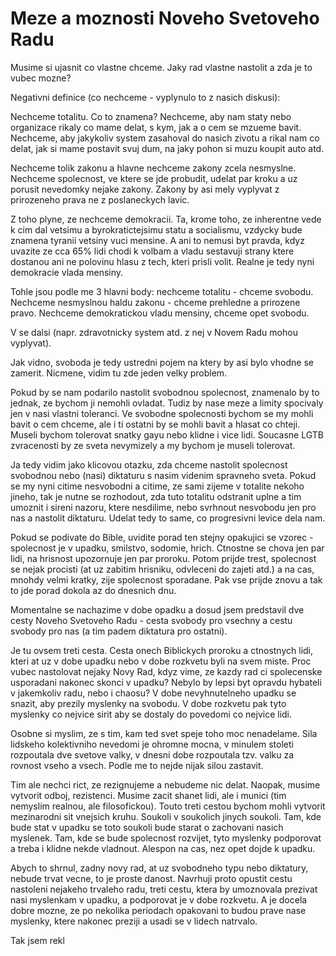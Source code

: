 # Meze a moznosti Noveho Svetoveho Radu

Musime si ujasnit co vlastne chceme. Jaky rad vlastne nastolit a zda je to vubec mozne?

Negativni definice (co nechceme - vyplynulo to z nasich diskusi):

Nechceme totalitu. Co to znamena? Nechceme, aby nam staty nebo organizace rikaly co mame delat, s kym, jak a o cem se mzueme bavit. Nechceme, aby jakykoliv system zasahoval do nasich zivotu a rikal nam co delat, jak si mame postavit svuj dum, na jaky pohon si muzu koupit auto atd.

Nechceme tolik zakonu a hlavne nechceme zakony zcela nesmyslne. Nechceme spolecnost, ve ktere se jde probudit, udelat par kroku a uz porusit nevedomky nejake zakony. Zakony by asi mely vyplyvat z prirozeneho prava ne z poslaneckych lavic.

Z toho plyne, ze nechceme demokracii. Ta, krome toho, ze inherentne vede k cim dal vetsimu a byrokratictejsimu statu a socialismu, vzdycky bude znamena tyranii vetsiny vuci mensine. A ani to nemusi byt pravda, kdyz uvazite ze cca 65% lidi chodi k volbam a vladu sestavuji strany ktere dostanou ani ne polovinu hlasu z tech, kteri prisli volit. Realne je tedy nyni demokracie vlada mensiny.

Tohle jsou podle me 3 hlavni body: nechceme totalitu - chceme svobodu. Nechceme nesmyslnou haldu zakonu - chceme prehledne a prirozene pravo. Nechceme demokratickou vladu mensiny, chceme opet svobodu.

V se dalsi (napr. zdravotnicky system atd. z nej v Novem Radu mohou vyplyvat).

Jak vidno, svoboda je tedy ustredni pojem na ktery by asi bylo vhodne se zamerit. Nicmene, vidim tu zde jeden velky problem.

Pokud by se nam podarilo nastolit svobodnou spolecnost, znamenalo by to jednak, ze bychom ji nemohli ovladat. Tudiz by nase meze a limity spocivaly jen v nasi vlastni toleranci. Ve svobodne spolecnosti bychom se my mohli bavit o cem chceme, ale i ti ostatni by se mohli bavit a hlasat co chteji. Museli bychom tolerovat snatky gayu nebo klidne i vice lidi. Soucasne LGTB zvracenosti by ze sveta nevymizely a my bychom je museli tolerovat.

Ja tedy vidim jako klicovou otazku, zda chceme nastolit spolecnost svobodnou nebo (nasi) diktaturu s nasim videnim spravneho sveta. Pokud se my nyni citime nesvobodni a citime, ze sami zijeme v totalite nekoho jineho, tak je nutne se rozhodout, zda tuto totalitu odstranit uplne a tim umoznit i sireni nazoru, ktere nesdilime, nebo svrhnout nesvobodu jen pro nas a nastolit diktaturu. Udelat tedy to same, co progresivni levice dela nam.

Pokud se podivate do Bible, uvidite porad ten stejny opakujici se vzorec - spolecnost je v upadku, smilstvo, sodomie, hrich. Ctnostne se chova jen par lidi, na hrisnost upozornuje jen par proroku. Potom prijde trest, spolecnost se nejak procisti (at uz zabitim hrisniku, odvleceni do zajeti atd.) a na cas, mnohdy velmi kratky, zije spolecnost sporadane. Pak vse prijde znovu a tak to jde porad dokola az do dnesnich dnu.

Momentalne se nachazime v dobe opadku a dosud jsem predstavil dve cesty Noveho Svetoveho Radu - cesta svobody pro vsechny a cestu svobody pro nas (a tim padem diktatura pro ostatni).

Je tu ovsem treti cesta. Cesta onech Biblickych proroku a ctnostnych lidi, kteri at uz v dobe upadku nebo v dobe rozkvetu byli na svem miste. Proc vubec nastolovat nejaky Novy Rad, kdyz vime, ze kazdy rad ci spolecenske usporadani nakonec skonci v upadku? Nebylo by lepsi byt opravdu hybateli v jakemkoliv radu, nebo i chaosu? V dobe nevyhnutelneho upadku se snazit, aby prezily myslenky na svobodu. V dobe rozkvetu pak tyto myslenky co nejvice sirit aby se dostaly do povedomi co nejvice lidi.

Osobne si myslim, ze s tim, kam ted svet speje toho moc nenadelame. Sila lidskeho kolektivniho nevedomi je ohromne mocna, v minulem stoleti rozpoutala dve svetove valky, v dnesni dobe rozpoutala tzv. valku za rovnost vseho a vsech. Podle me to nejde nijak silou zastavit. 

Tim ale nechci rict, ze rezignujeme a nebudeme nic delat. Naopak, musime vytvorit odboj, rezistenci. Musime zacit shanet lidi, ale i munici (tim nemyslim realnou, ale filosofickou). Touto treti cestou bychom mohli vytvorit mezinarodni sit vnejsich kruhu. Soukoli v soukolich jinych soukoli. Tam, kde bude stat v upadku se toto soukoli bude starat o zachovani nasich myslenek. Tam, kde se bude spolecnost rozvijet, tyto myslenky podporovat a treba i klidne nekde vladnout. Alespon na cas, nez opet dojde k upadku.

Abych to shrnul, zadny novy rad, at uz svobodneho typu nebo diktatury, nebude trvat vecne, to je proste danost. Navrhuji proto opustit cestu nastoleni nejakeho trvaleho radu, treti cestu, ktera by umoznovala prezivat nasi myslenkam v upadku, a podporovat je v dobe rozkvetu. A je docela dobre mozne, ze po nekolika periodach opakovani to budou prave nase myslenky, ktere nakonec preziji a usadi se v lidech natrvalo.

Tak jsem rekl

